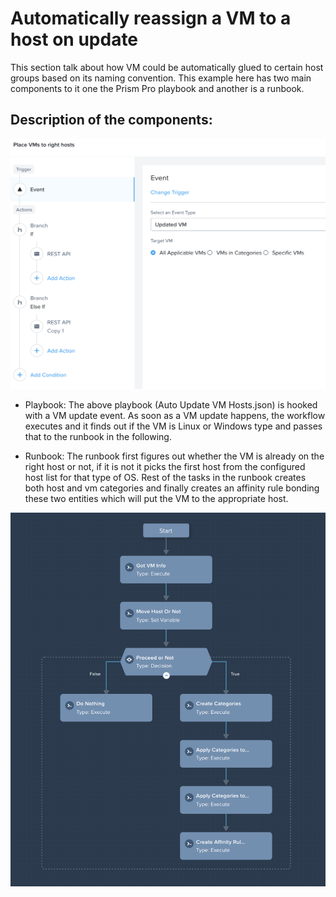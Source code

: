 # Automatically reassign a VM to a host on update

This section talk about how VM could be automatically glued to certain host groups based on its naming convention. This example here has two main components to it one the Prism Pro playbook and another is a runbook.

## Description of the components:
 
![conceptual overview](./host-affinity/auto-reassign-host/images/playbook-structure.png?raw=true)

 - Playbook: The above playbook (Auto Update VM Hosts.json) is hooked with a VM update event. As soon as a VM update happens, the workflow executes and it finds out if the VM is Linux or Windows type and passes that to the runbook in the following.

  - Runbook: The runbook first figures out whether the VM is already on the right host or not, if it is not it picks the first host from the configured host list for that type of OS. Rest of the tasks in the runbook creates both host and vm categories and finally creates an affinity rule bonding these two entities which will put the VM to the appropriate host.

![conceptual overview](./host-affinity/auto-reassign-host/images/runbook.png?raw=true)